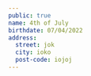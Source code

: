 ```yaml
---
public: true
name: 4th of July
birthdate: 07/04/2022
address:
  street: jok
  city: ioko
  post-code: iojoj
---
```

